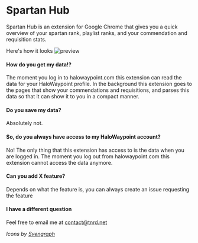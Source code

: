 # Spartan Hub
Spartan Hub is an extension for Google Chrome that gives you a quick overview of your spartan rank, playlist ranks, and your commendation and requisition stats.

Here's how it looks
![preview](http://i.imgur.com/7uTnk31.png)

#### How do you get my data!?
The moment you log in to halowaypoint.com this extension can read the data for your HaloWaypoint profile. In the background this extension goes to the pages that show your commendations and requisitions, and parses this data so that it can show it to you in a compact manner.

#### Do you save my data?
Absolutely not.

#### So, do you always have access to my HaloWaypoint account?
No! The only thing that this extension has access to is the data when you are logged in. The moment you log out from halowaypoint.com this extension cannot access the data anymore.

#### Can you add X feature?
Depends on what the feature is, you can always create an issue requesting the feature

#### I have a different question
Feel free to email me at contact@tnrd.net

*Icons by [Svengraph](http://svengraph.deviantart.com/)*
